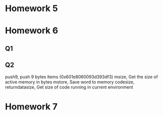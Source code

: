 # Homework 5
# Homework 6
## Q1

## Q2
push9, push 9 bytes items (0x601e8060093d393df3)
msize, Get the size of active memory in bytes
mstore, Save word to memory
codesize,
returndatasize, Get size of code running in current environment

# Homework 7
